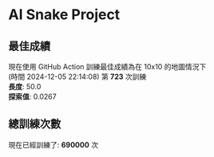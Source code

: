
# AI Snake Project

## **最佳成績**








現在使用 GitHub Action 訓練最佳成績為在 10x10 的地圖情況下  
(時間 2024-12-05 22:14:08) 第 **723** 次訓練  
**長度**: 50.0  
**探索值**: 0.0267

















## 總訓練次數
現在已經訓練了: **690000** 次
